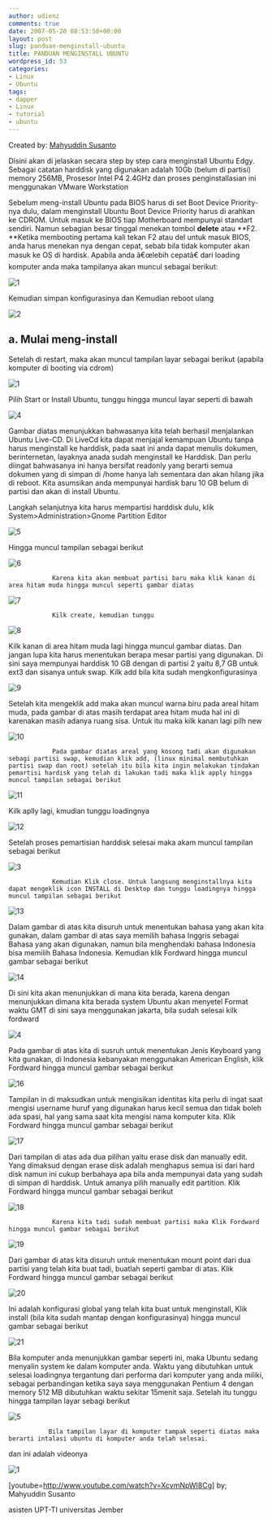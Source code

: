 ```yaml
---
author: udienz
comments: true
date: 2007-05-20 08:53:50+00:00
layout: post
slug: panduan-menginstall-ubuntu
title: PANDUAN MENGINSTALL UBUNTU
wordpress_id: 53
categories:
- Linux
- Ubuntu
tags:
- dapper
- Linux
- tutorial
- ubuntu
---
```


Created by: [Mahyuddin Susanto](http://udienz.wordpress.com/2007/05/20/panduan-menginstall-ubuntu/)


Disini akan di jelaskan secara step by step cara menginstall Ubuntu Edgy. Sebagai catatan harddisk yang digunakan adalah 10Gb (belum di partisi) memory 256MB, Prosesor Intel P4 2.4GHz dan proses penginstallasian ini menggunakan VMware Workstation

<!-- more -->

Sebelum meng-install Ubuntu pada BIOS harus di set Boot Device Priority-nya dulu, dalam menginstall Ubuntu Boot Device Priority harus di arahkan ke CDROM. Untuk masuk ke BIOS tiap Motherboard mempunyai standart sendiri. Namun sebagian besar tinggal menekan tombol **delete** atau **F2. **Ketika membooting pertama kali tekan F2 atau del untuk masuk BIOS, anda harus menekan nya dengan cepat, sebab bila tidak komputer akan masuk ke OS di hardisk. Apabila anda â€œlebih cepatâ€ dari loading komputer anda maka tampilanya akan muncul sebagai berikut:


![1](http://www.geocities.com/mahyuddin_s/panduan_files/image002.jpg)


Kemudian simpan konfigurasinya dan Kemudian reboot ulang


![2](http://www.geocities.com/mahyuddin_s/panduan_files/image004.jpg)





## a.     Mulai meng-install


Setelah di restart, maka akan muncul tampilan layar sebagai berikut (apabila komputer di booting via cdrom)


![1](http://www.geocities.com/mahyuddin_s/panduan_files/image006.jpg)


Pilih Start or Install Ubuntu, tunggu hingga muncul layar seperti di bawah


![4](http://www.geocities.com/mahyuddin_s/panduan_files/image008.jpg)


Gambar diatas menunjukkan bahwasanya kita telah berhasil menjalankan Ubuntu Live-CD. Di LiveCd kita dapat menjajal kemampuan Ubuntu tanpa harus menginstall ke harddisk, pada saat ini anda dapat menulis dokumen, berinternetan, layaknya anada sudah menginstall ke Harddisk. Dan perlu diingat bahwasanya ini hanya bersifat readonly yang berarti semua dokumen yang di simpan di /home hanya lah sementara dan akan hilang jika di reboot. Kita asumsikan anda mempunyai hardisk baru 10 GB belum di partisi dan akan di install Ubuntu.

Langkah selanjutnya kita harus mempartisi harddisk dulu, klik System>Administration>Gnome Partition Editor


![5](http://www.geocities.com/mahyuddin_s/panduan_files/image010.jpg)


Hingga muncul tampilan sebagai berikut


![6](http://www.geocities.com/mahyuddin_s/panduan_files/image012.jpg)


                Karena kita akan membuat partisi baru maka klik kanan di area hitam muda hingga muncul seperti gambar diatas


![7](http://www.geocities.com/mahyuddin_s/panduan_files/image014.jpg)


                Kilk create, kemudian tunggu


![8](http://www.geocities.com/mahyuddin_s/panduan_files/image016.jpg)


Kilk kanan di area hitam muda lagi hingga muncul gambar diatas. Dan jangan lupa kita harus menentukan berapa mesar partisi yang digunakan. Di sini saya mempunyai harddisk 10 GB dengan di partisi 2 yaitu 8,7 GB untuk ext3 dan sisanya untuk swap. Kilk add bila kita sudah mengkonfigurasinya


![9](http://www.geocities.com/mahyuddin_s/panduan_files/image018.jpg)


Setelah kita mengeklik add maka akan muncul warna biru pada areal hitam muda, pada gambar di atas masih terdapat area hitam muda hal ini di karenakan masih adanya ruang sisa. Untuk itu maka kilk kanan lagi pilh new


![10](http://www.geocities.com/mahyuddin_s/panduan_files/image020.jpg)


                Pada gambar diatas areal yang kosong tadi akan digunakan sebagi partisi swap, kemudian klik add, (linux minimal membutuhkan partisi swap dan root) setelah itu bila kita ingin melakukan tindakan pemartisi hardisk yang telah di lakukan tadi maka klik apply hingga muncul tampilan sebagai berikut


![11](http://www.geocities.com/mahyuddin_s/panduan_files/image022.jpg)


Kilk aplly lagi, kmudian tunggu loadingnya


![12](http://www.geocities.com/mahyuddin_s/panduan_files/image024.jpg)


Setelah proses pemartisian harddisk selesai maka akam muncul tampilan sebagai berikut


![3](http://www.geocities.com/mahyuddin_s/panduan_files/image026.jpg)


                Kemudian Klik close. Untuk langsung menginstallnya kita dapat mengeklik icon INSTALL di Desktop dan tunggu loadingnya hingga muncul tampilan sebagai berikut


![13](http://www.geocities.com/mahyuddin_s/panduan_files/image028.jpg)


Dalam gambar di atas kita disuruh untuk menentukan bahasa yang akan kita gunakan, dalam gambar di atas saya memilih bahasa Inggris sebagai Bahasa yang akan digunakan, namun bila menghendaki bahasa Indonesia bisa memilih Bahasa Indonesia. Kemudian klik Fordward hingga muncul gambar sebagai berikut


![14](http://www.geocities.com/mahyuddin_s/panduan_files/image030.jpg)


Di sini kita akan menunjukkan di mana kita berada, karena dengan menunjukkan dimana kita berada system Ubuntu akan menyetel Format waktu GMT di sini saya menggunakan jakarta, bila sudah selesai kilk fordward


![4](http://www.geocities.com/mahyuddin_s/panduan_files/image032.jpg)


Pada gambar di atas kita di susruh untuk menentukan Jenis Keyboard yang kita gunakan, di Indonesia kebanyakan menggunakan American English, klik Fordward hingga muncul gambar sebagai berikut


![16](http://www.geocities.com/mahyuddin_s/panduan_files/image034.jpg)


Tampilan in di maksudkan untuk mengisikan identitas kita perlu di ingat saat mengisi username huruf yang digunakan harus kecil semua dan tidak boleh ada spasi, hal yang sama saat kita mengisi nama komputer kita. Klik Fordward hingga muncul gambar sebagai berikut


![17](http://www.geocities.com/mahyuddin_s/panduan_files/image036.jpg)


Dari tampilan di atas ada dua pilihan yaitu erase disk dan manually edit. Yang dimaksud dengan erase disk adalah menghapus semua isi dari hard disk namun ini cukup berbahaya apa bila anda mempunyai data yang sudah di simpan di harddisk. Untuk amanya pilih manually edit partition. Klik Fordward hingga muncul gambar sebagai berikut


![18](http://www.geocities.com/mahyuddin_s/panduan_files/image038.jpg)


                Karena kita tadi sudah membuat partisi maka Klik Fordward hingga muncul gambar sebagai berikut


![19](http://www.geocities.com/mahyuddin_s/panduan_files/image040.jpg)


Dari gambar di atas kita disuruh untuk menentukan mount point dari dua partisi yang telah kita buat tadi, buatlah seperti gambar di atas. Klik Fordward hingga muncul gambar sebagai berikut


![20](http://www.geocities.com/mahyuddin_s/panduan_files/image042.jpg)


Ini adalah konfigurasi global yang telah kita buat untuk menginstall, Klik install (bila kita sudah mantap dengan konfigurasinya) hingga muncul gambar sebagai berikut


![21](http://www.geocities.com/mahyuddin_s/panduan_files/image044.jpg)




Bila komputer anda menunjukkan gambar seperti ini, maka Ubuntu sedang menyalin system ke dalam komputer anda. Waktu yang dibutuhkan untuk selesai loadingnya tergantung dari performa dari komputer yang anda miliki, sebagai perbandingan ketika saya saya menggunakan Pentium 4 dengan memory 512 MB dibutuhkan waktu sekitar 15menit saja. Setelah itu tunggu hingga tampilan layar sebagi berikut




![5](http://www.geocities.com/mahyuddin_s/panduan_files/image046.jpg)




               Bila tampilan layar di komputer tampak seperti diatas maka berarti intalasi ubuntu di komputer anda telah selesai.


dan ini adalah videonya

![1](http://geo.yahoo.com/serv?s=76001548&t=1177084198&f=us-w74)

[youtube=http://www.youtube.com/watch?v=XcvmNpWI8Cg]
by; Mahyuddin Susanto

asisten UPT-TI universitas Jember
